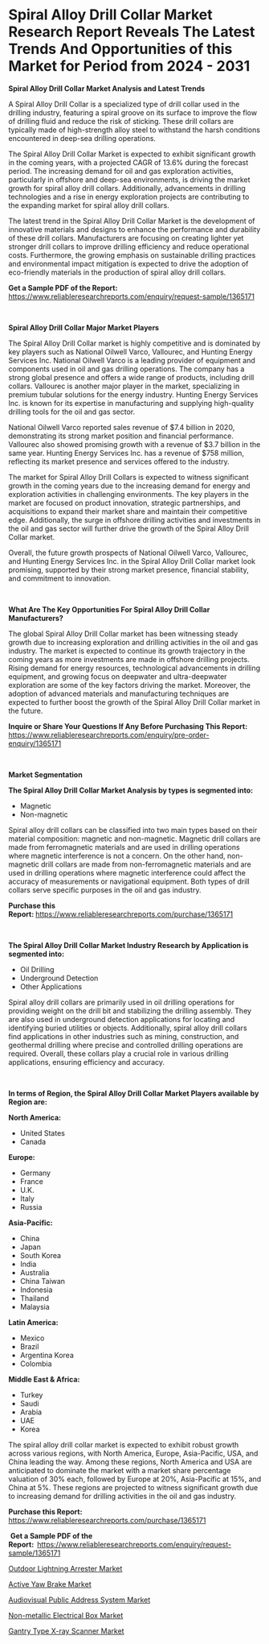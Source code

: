 <p><h1>Spiral Alloy Drill Collar Market Research Report Reveals The Latest Trends And Opportunities of this Market for Period from 2024 - 2031</h1></p><p><strong>Spiral Alloy Drill Collar Market Analysis and Latest Trends</strong></p>
<p><p>A Spiral Alloy Drill Collar is a specialized type of drill collar used in the drilling industry, featuring a spiral groove on its surface to improve the flow of drilling fluid and reduce the risk of sticking. These drill collars are typically made of high-strength alloy steel to withstand the harsh conditions encountered in deep-sea drilling operations.</p><p>The Spiral Alloy Drill Collar Market is expected to exhibit significant growth in the coming years, with a projected CAGR of 13.6% during the forecast period. The increasing demand for oil and gas exploration activities, particularly in offshore and deep-sea environments, is driving the market growth for spiral alloy drill collars. Additionally, advancements in drilling technologies and a rise in energy exploration projects are contributing to the expanding market for spiral alloy drill collars.</p><p>The latest trend in the Spiral Alloy Drill Collar Market is the development of innovative materials and designs to enhance the performance and durability of these drill collars. Manufacturers are focusing on creating lighter yet stronger drill collars to improve drilling efficiency and reduce operational costs. Furthermore, the growing emphasis on sustainable drilling practices and environmental impact mitigation is expected to drive the adoption of eco-friendly materials in the production of spiral alloy drill collars.</p></p>
<p><strong>Get a Sample PDF of the Report:&nbsp;</strong> <a href="https://www.reliableresearchreports.com/enquiry/request-sample/1365171">https://www.reliableresearchreports.com/enquiry/request-sample/1365171</a></p>
<p>&nbsp;</p>
<p><strong>Spiral Alloy Drill Collar Major Market Players</strong></p>
<p><p>The Spiral Alloy Drill Collar market is highly competitive and is dominated by key players such as National Oilwell Varco, Vallourec, and Hunting Energy Services Inc. National Oilwell Varco is a leading provider of equipment and components used in oil and gas drilling operations. The company has a strong global presence and offers a wide range of products, including drill collars. Vallourec is another major player in the market, specializing in premium tubular solutions for the energy industry. Hunting Energy Services Inc. is known for its expertise in manufacturing and supplying high-quality drilling tools for the oil and gas sector.</p><p>National Oilwell Varco reported sales revenue of $7.4 billion in 2020, demonstrating its strong market position and financial performance. Vallourec also showed promising growth with a revenue of $3.7 billion in the same year. Hunting Energy Services Inc. has a revenue of $758 million, reflecting its market presence and services offered to the industry.</p><p>The market for Spiral Alloy Drill Collars is expected to witness significant growth in the coming years due to the increasing demand for energy and exploration activities in challenging environments. The key players in the market are focused on product innovation, strategic partnerships, and acquisitions to expand their market share and maintain their competitive edge. Additionally, the surge in offshore drilling activities and investments in the oil and gas sector will further drive the growth of the Spiral Alloy Drill Collar market.</p><p>Overall, the future growth prospects of National Oilwell Varco, Vallourec, and Hunting Energy Services Inc. in the Spiral Alloy Drill Collar market look promising, supported by their strong market presence, financial stability, and commitment to innovation.</p></p>
<p>&nbsp;</p>
<p><strong>What Are The Key Opportunities For Spiral Alloy Drill Collar Manufacturers?</strong></p>
<p><p>The global Spiral Alloy Drill Collar market has been witnessing steady growth due to increasing exploration and drilling activities in the oil and gas industry. The market is expected to continue its growth trajectory in the coming years as more investments are made in offshore drilling projects. Rising demand for energy resources, technological advancements in drilling equipment, and growing focus on deepwater and ultra-deepwater exploration are some of the key factors driving the market. Moreover, the adoption of advanced materials and manufacturing techniques are expected to further boost the growth of the Spiral Alloy Drill Collar market in the future.</p></p>
<p><strong>Inquire or Share Your Questions If Any Before Purchasing This Report:</strong> <a href="https://www.reliableresearchreports.com/enquiry/pre-order-enquiry/1365171">https://www.reliableresearchreports.com/enquiry/pre-order-enquiry/1365171</a></p>
<p>&nbsp;</p>
<p><strong>Market Segmentation</strong></p>
<p><strong>The Spiral Alloy Drill Collar Market Analysis by types is segmented into:</strong></p>
<p><ul><li>Magnetic</li><li>Non-magnetic</li></ul></p>
<p><p>Spiral alloy drill collars can be classified into two main types based on their material composition: magnetic and non-magnetic. Magnetic drill collars are made from ferromagnetic materials and are used in drilling operations where magnetic interference is not a concern. On the other hand, non-magnetic drill collars are made from non-ferromagnetic materials and are used in drilling operations where magnetic interference could affect the accuracy of measurements or navigational equipment. Both types of drill collars serve specific purposes in the oil and gas industry.</p></p>
<p><strong>Purchase this Report:&nbsp;</strong><a href="https://www.reliableresearchreports.com/purchase/1365171">https://www.reliableresearchreports.com/purchase/1365171</a></p>
<p>&nbsp;</p>
<p><strong>The Spiral Alloy Drill Collar Market Industry Research by Application is segmented into:</strong></p>
<p><ul><li>Oil Drilling</li><li>Underground Detection</li><li>Other Applications</li></ul></p>
<p><p>Spiral alloy drill collars are primarily used in oil drilling operations for providing weight on the drill bit and stabilizing the drilling assembly. They are also used in underground detection applications for locating and identifying buried utilities or objects. Additionally, spiral alloy drill collars find applications in other industries such as mining, construction, and geothermal drilling where precise and controlled drilling operations are required. Overall, these collars play a crucial role in various drilling applications, ensuring efficiency and accuracy.</p></p>
<p>&nbsp;</p>
<p><strong>In terms of Region, the Spiral Alloy Drill Collar Market Players available by Region are:</strong></p>
<p>
    <p> <strong> North America: </strong>
        <ul>
            <li>United States</li>
            <li>Canada</li>
        </ul>
        </p> 
    <p> <strong> Europe: </strong>
        <ul>
            <li>Germany</li>
            <li>France</li>
            <li>U.K.</li>
            <li>Italy</li>
            <li>Russia</li>
        </ul>
        </p> 
    <p> <strong> Asia-Pacific: </strong>
        <ul>
            <li>China</li>
            <li>Japan</li>
            <li>South Korea</li>
            <li>India</li>
            <li>Australia</li>
            <li>China Taiwan</li>
            <li>Indonesia</li>
            <li>Thailand</li>
            <li>Malaysia</li>
        </ul>
        </p> 
    <p> <strong> Latin America: </strong>
        <ul>
            <li>Mexico</li>
            <li>Brazil</li>
            <li>Argentina Korea</li>
            <li>Colombia</li>
        </ul>
        </p> 
    <p> <strong> Middle East & Africa: </strong>
        <ul>
            <li>Turkey</li>
            <li>Saudi</li>
            <li>Arabia</li>
            <li>UAE</li>
            <li>Korea</li>
        </ul>
    </p>
    </p>
<p><p>The spiral alloy drill collar market is expected to exhibit robust growth across various regions, with North America, Europe, Asia-Pacific, USA, and China leading the way. Among these regions, North America and USA are anticipated to dominate the market with a market share percentage valuation of 30% each, followed by Europe at 20%, Asia-Pacific at 15%, and China at 5%. These regions are projected to witness significant growth due to increasing demand for drilling activities in the oil and gas industry.</p></p>
<p><strong>Purchase this Report: </strong><a href="https://www.reliableresearchreports.com/purchase/1365171">https://www.reliableresearchreports.com/purchase/1365171</a></p>
<p>&nbsp;<strong>Get a Sample PDF of the Report:&nbsp;&nbsp;</strong><a href="https://www.reliableresearchreports.com/enquiry/request-sample/1365171">https://www.reliableresearchreports.com/enquiry/request-sample/1365171</a></p>
<p><strong></strong></p>
<p><p><a href="https://medium.com/p/68e54c33fa67/edit">Outdoor Lightning Arrester Market</a></p><p><a href="https://medium.com/p/fca36fcc5fa7/edit">Active Yaw Brake Market</a></p><p><a href="https://medium.com/p/83bb84630363/edit">Audiovisual Public Address System Market</a></p><p><a href="https://medium.com/p/acea0f04197e/edit">Non-metallic Electrical Box Market</a></p><p><a href="https://medium.com/p/e56b38c4447e/edit">Gantry Type X-ray Scanner Market</a></p></p>